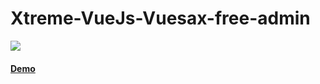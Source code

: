# Xtreme-VueJs-Vuesax-free-admin
<a href="https://www.wrappixel.com/templates/xtreme-vuesax-admin-pro/"><img src="https://www.wrappixel.com/wp-content/uploads/edd/2019/10/xtrene-vuesax-admin-template-nw.jpg"/></a><br/>

<h4><a href="https://www.wrappixel.com/demos/vuejs-admin-templates/xtreme-vuesax-pro/main/login">Demo</a></h4>
